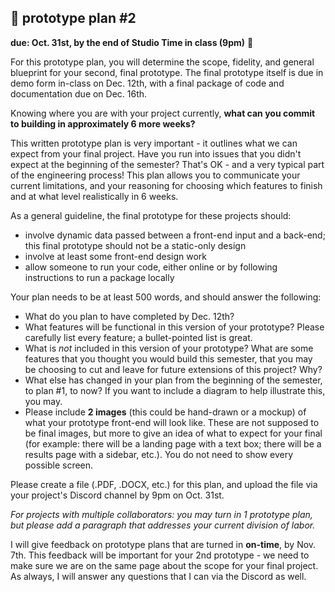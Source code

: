 ## 👻 prototype plan #2

**due: Oct. 31st, by the end of Studio Time in class (9pm)** 🎃

For this prototype plan, you will determine the scope, fidelity, and general blueprint for your second, final prototype. The final prototype itself is due in demo form in-class on Dec. 12th, with a final package of code and documentation due on Dec. 16th.

Knowing where you are with your project currently, **what can you commit to building in approximately 6 more weeks?**

This written prototype plan is very important - it outlines what we can expect from your final project. Have you run into issues that you didn't expect at the beginning of the semester? That's OK - and a very typical part of the engineering process! This plan allows you to communicate your current limitations, and your reasoning for choosing which features to finish and at what level realistically in 6 weeks.

As a general guideline, the final prototype for these projects should:

- involve dynamic data passed between a front-end input and a back-end; this final prototype should not be a static-only design
- involve at least some front-end design work
- allow someone to run your code, either online or by following instructions to run a package locally

Your plan needs to be at least 500 words, and should answer the following:

- What do you plan to have completed by Dec. 12th?
- What features will be functional in this version of your prototype? Please carefully list every feature; a bullet-pointed list is great.
- What is _not_ included in this version of your prototype? What are some features that you thought you would build this semester, that you may be choosing to cut and leave for future extensions of this project? Why?
- What else has changed in your plan from the beginning of the semester, to plan #1, to now? If you want to include a diagram to help illustrate this, you may.
- Please include **2 images** (this could be hand-drawn or a mockup) of what your prototype front-end will look like. These are not supposed to be final images, but more to give an idea of what to expect for your final (for example: there will be a landing page with a text box; there will be a results page with a sidebar, etc.). You do not need to show every possible screen.

Please create a file (.PDF, .DOCX, etc.) for this plan, and upload the file via your project's Discord channel by 9pm on Oct. 31st.

*For projects with multiple collaborators: you may turn in 1 prototype plan, but please add a paragraph that addresses your current division of labor.*

I will give feedback on prototype plans that are turned in **on-time**, by Nov. 7th. This feedback will be important for your 2nd prototype - we need to make sure we are on the same page about the scope for your final project. As always, I will answer any questions that I can via the Discord as well.
